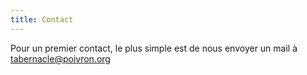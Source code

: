 ```yaml
---
title: Contact
---
```

Pour un premier contact, le plus simple est de nous envoyer un mail à
tabernacle@poivron.org